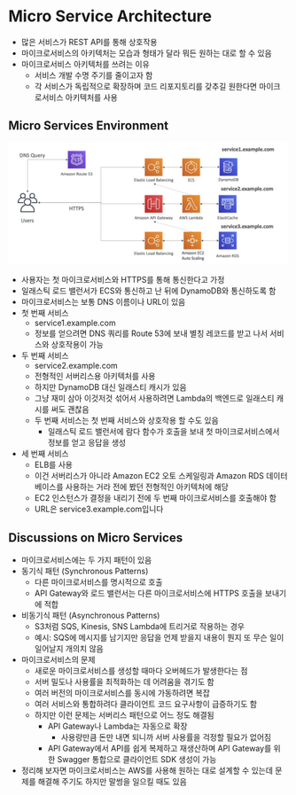 # Micro Service Architecture

- 많은 서비스가 REST API를 통해 상호작용
- 마이크로서비스의 아키텍처는 모습과 형태가 달라 뭐든 원하는 대로 할 수 있음
- 마이크로서비스 아키텍처를 쓰려는 이유
	- 서비스 개발 수명 주기를 줄이고자 함
	- 각 서비스가 독립적으로 확장하며 코드 리포지토리를 갖추길 원한다면 마이크로서비스 아키텍처를 사용

## Micro Services Environment

![micro](https://github.com/seungwonbased/TIL/blob/main/AWS/assets/micro1.png)

- 사용자는 첫 마이크로서비스와 HTTPS를 통해 통신한다고 가정
- 일래스틱 로드 밸런서가 ECS와 통신하고 난 뒤에 DynamoDB와 통신하도록 함
- 마이크로서비스는 보통 DNS 이름이나 URL이 있음
- 첫 번째 서비스
	- service1.example.com
	- 정보를 얻으려면 DNS 쿼리를 Route 53에 보내 별칭 레코드를 받고 나서 서비스와 상호작용이 가능
- 두 번째 서비스
	- service2.example.com
	- 전형적인 서버리스용 아키텍처를 사용
	- 하지만 DynamoDB 대신 일래스티 캐시가 있음
	- 그냥 재미 삼아 이것저것 섞어서 사용하려면 Lambda의 백엔드로 일래스티 캐시를 써도 괜찮음
	- 두 번째 서비스는 첫 번째 서비스와 상호작용 할 수도 있음
		- 일래스틱 로드 밸런서에 람다 함수가 호출을 보내 첫 마이크로서비스에서 정보를 얻고 응답을 생성
- 세 번째 서비스
	- ELB를 사용
	- 이건 서버리스가 아니라 Amazon EC2 오토 스케일링과 Amazon RDS 데이터베이스를 사용하는 거라 전에 봤던 전형적인 아키텍처에 해당
	- EC2 인스턴스가 결정을 내리기 전에 두 번째 마이크로서비스를 호출해야 함
	- URL은 service3.example.com입니다

## Discussions on Micro Services

- 마이크로서비스에는 두 가지 패턴이 있음
- 동기식 패턴 (Synchronous Patterns)
	- 다른 마이크로서비스를 명시적으로 호출
	- API Gateway와 로드 밸런서는 다른 마이크로서비스에 HTTPS 호출을 보내기에 적합
- 비동기식 패턴 (Asynchronous Patterns)
	- S3처럼 SQS, Kinesis, SNS Lambda에 트리거로 작용하는 경우
	- 예시: SQS에 메시지를 남기지만 응답을 언제 받을지 내용이 뭔지 또 무슨 일이 일어날지 개의치 않음
- 마이크로서비스의 문제
	- 새로운 마이크로서비스를 생성할 때마다 오버헤드가 발생한다는 점
	- 서버 밀도나 사용률을 최적화하는 데 어려움을 겪기도 함
	- 여러 버전의 마이크로서비스를 동시에 가동하려면 복잡
	- 여러 서비스와 통합하려다 클라이언트 코드 요구사항이 급증하기도 함
	- 하지만 이런 문제는 서버리스 패턴으로 어느 정도 해결됨
		- API Gateway나 Lambda는 자동으로 확장
			- 사용량만큼 돈만 내면 되니까 서버 사용률을 걱정할 필요가 없어짐
		- API Gateway에서 API를 쉽게 복제하고 재생산하며 API Gateway를 위한 Swagger 통합으로 클라이언트 SDK 생성이 가능
- 정리해 보자면 마이크로서비스는 AWS를 사용해 원하는 대로 설계할 수 있는데 문제를 해결해 주기도 하지만 말썽을 일으킬 때도 있음

